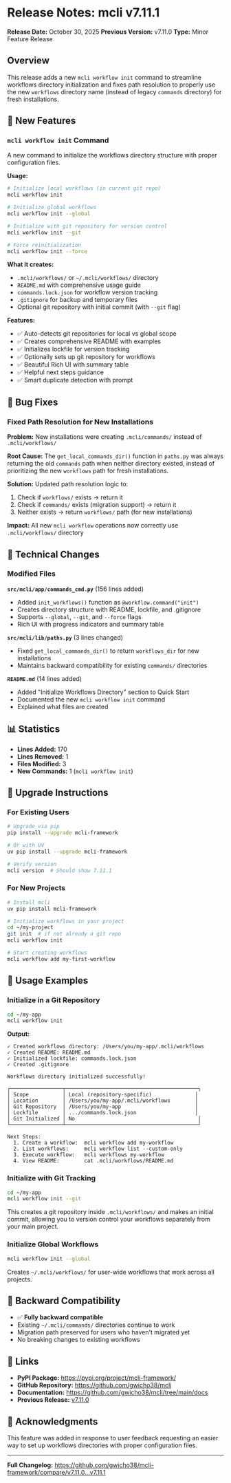 # Release Notes: mcli v7.11.1

**Release Date:** October 30, 2025
**Previous Version:** v7.11.0
**Type:** Minor Feature Release

## Overview

This release adds a new `mcli workflow init` command to streamline workflows directory initialization and fixes path resolution to properly use the new `workflows` directory name (instead of legacy `commands` directory) for fresh installations.

## 🚀 New Features

### `mcli workflow init` Command

A new command to initialize the workflows directory structure with proper configuration files.

**Usage:**
```bash
# Initialize local workflows (in current git repo)
mcli workflow init

# Initialize global workflows
mcli workflow init --global

# Initialize with git repository for version control
mcli workflow init --git

# Force reinitialization
mcli workflow init --force
```

**What it creates:**
- `.mcli/workflows/` or `~/.mcli/workflows/` directory
- `README.md` with comprehensive usage guide
- `commands.lock.json` for workflow version tracking
- `.gitignore` for backup and temporary files
- Optional git repository with initial commit (with `--git` flag)

**Features:**
- ✅ Auto-detects git repositories for local vs global scope
- ✅ Creates comprehensive README with examples
- ✅ Initializes lockfile for version tracking
- ✅ Optionally sets up git repository for workflows
- ✅ Beautiful Rich UI with summary table
- ✅ Helpful next steps guidance
- ✅ Smart duplicate detection with prompt

## 🐛 Bug Fixes

### Fixed Path Resolution for New Installations

**Problem:** New installations were creating `.mcli/commands/` instead of `.mcli/workflows/`

**Root Cause:** The `get_local_commands_dir()` function in `paths.py` was always returning the old `commands` path when neither directory existed, instead of prioritizing the new `workflows` path for fresh installations.

**Solution:** Updated path resolution logic to:
1. Check if `workflows/` exists → return it
2. Check if `commands/` exists (migration support) → return it
3. Neither exists → return `workflows/` path (for new installations)

**Impact:** All new `mcli workflow` operations now correctly use `.mcli/workflows/` directory

## 🔧 Technical Changes

### Modified Files

**`src/mcli/app/commands_cmd.py`** (156 lines added)
- Added `init_workflows()` function as `@workflow.command("init")`
- Creates directory structure with README, lockfile, and .gitignore
- Supports `--global`, `--git`, and `--force` flags
- Rich UI with progress indicators and summary table

**`src/mcli/lib/paths.py`** (3 lines changed)
- Fixed `get_local_commands_dir()` to return `workflows_dir` for new installations
- Maintains backward compatibility for existing `commands/` directories

**`README.md`** (14 lines added)
- Added "Initialize Workflows Directory" section to Quick Start
- Documented the new `mcli workflow init` command
- Explained what files are created

## 📊 Statistics

- **Lines Added:** 170
- **Lines Removed:** 1
- **Files Modified:** 3
- **New Commands:** 1 (`mcli workflow init`)

## 🔄 Upgrade Instructions

### For Existing Users

```bash
# Upgrade via pip
pip install --upgrade mcli-framework

# Or with UV
uv pip install --upgrade mcli-framework

# Verify version
mcli version  # Should show 7.11.1
```

### For New Projects

```bash
# Install mcli
uv pip install mcli-framework

# Initialize workflows in your project
cd ~/my-project
git init  # if not already a git repo
mcli workflow init

# Start creating workflows
mcli workflow add my-first-workflow
```

## 📖 Usage Examples

### Initialize in a Git Repository

```bash
cd ~/my-app
mcli workflow init
```

**Output:**
```
✓ Created workflows directory: /Users/you/my-app/.mcli/workflows
✓ Created README: README.md
✓ Initialized lockfile: commands.lock.json
✓ Created .gitignore

Workflows directory initialized successfully!

┌─────────────────┬───────────────────────────────────────────┐
│ Scope           │ Local (repository-specific)              │
│ Location        │ /Users/you/my-app/.mcli/workflows        │
│ Git Repository  │ /Users/you/my-app                        │
│ Lockfile        │ .../commands.lock.json                   │
│ Git Initialized │ No                                        │
└─────────────────┴───────────────────────────────────────────┘

Next Steps:
  1. Create a workflow:  mcli workflow add my-workflow
  2. List workflows:     mcli workflow list --custom-only
  3. Execute workflow:   mcli workflows my-workflow
  4. View README:        cat .mcli/workflows/README.md
```

### Initialize with Git Tracking

```bash
cd ~/my-app
mcli workflow init --git
```

This creates a git repository inside `.mcli/workflows/` and makes an initial commit, allowing you to version control your workflows separately from your main project.

### Initialize Global Workflows

```bash
mcli workflow init --global
```

Creates `~/.mcli/workflows/` for user-wide workflows that work across all projects.

## 🔄 Backward Compatibility

- ✅ **Fully backward compatible**
- Existing `~/.mcli/commands/` directories continue to work
- Migration path preserved for users who haven't migrated yet
- No breaking changes to existing workflows

## 🔗 Links

- **PyPI Package:** https://pypi.org/project/mcli-framework/
- **GitHub Repository:** https://github.com/gwicho38/mcli
- **Documentation:** https://github.com/gwicho38/mcli/tree/main/docs
- **Previous Release:** [v7.11.0](./7.11.0.md)

## 🙏 Acknowledgments

This feature was added in response to user feedback requesting an easier way to set up workflows directories with proper configuration files.

---

**Full Changelog:** https://github.com/gwicho38/mcli-framework/compare/v7.11.0...v7.11.1
